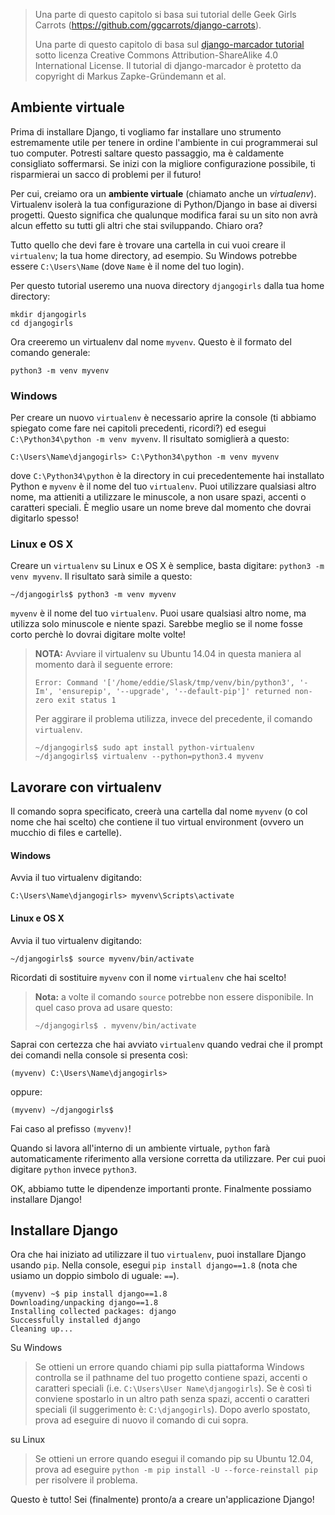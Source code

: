 > Una parte di questo capitolo si basa sui tutorial delle Geek Girls Carrots (https://github.com/ggcarrots/django-carrots).
> 
> Una parte di questo capitolo di basa sul [django-marcador tutorial](http://django-marcador.keimlink.de/) sotto licenza Creative Commons Attribution-ShareAlike 4.0 International License. Il tutorial di django-marcador è protetto da copyright di Markus Zapke-Gründemann et al.

## Ambiente virtuale

Prima di installare Django, ti vogliamo far installare uno strumento estremamente utile per tenere in ordine l'ambiente in cui programmerai sul tuo computer. Potresti saltare questo passaggio, ma è caldamente consigliato soffermarsi. Se inizi con la migliore configurazione possibile, ti risparmierai un sacco di problemi per il futuro!

Per cui, creiamo ora un **ambiente virtuale** (chiamato anche un *virtualenv*). Virtualenv isolerà la tua configurazione di Python/Django in base ai diversi progetti. Questo significa che qualunque modifica farai su un sito non avrà alcun effetto su tutti gli altri che stai sviluppando. Chiaro ora?

Tutto quello che devi fare è trovare una cartella in cui vuoi creare il `virtualenv`; la tua home directory, ad esempio. Su Windows potrebbe essere `C:\Users\Name` (dove `Name` è il nome del tuo login).

Per questo tutorial useremo una nuova directory `djangogirls` dalla tua home directory:

    mkdir djangogirls
    cd djangogirls
    

Ora creeremo un virtualenv dal nome `myvenv`. Questo è il formato del comando generale:

    python3 -m venv myvenv
    

### Windows

Per creare un nuovo `virtualenv` è necessario aprire la console (ti abbiamo spiegato come fare nei capitoli precedenti, ricordi?) ed esegui `C:\Python34\python -m venv myvenv`. Il risultato somiglierà a questo:

    C:\Users\Name\djangogirls> C:\Python34\python -m venv myvenv
    

dove `C:\Python34\python` è la directory in cui precedentemente hai installato Python e `myvenv` è il nome del tuo `virtualenv`. Puoi utilizzare qualsiasi altro nome, ma attieniti a utilizzare le minuscole, a non usare spazi, accenti o caratteri speciali. È meglio usare un nome breve dal momento che dovrai digitarlo spesso!

### Linux e OS X

Creare un `virtualenv` su Linux e OS X è semplice, basta digitare: `python3 -m venv myvenv`. Il risultato sarà simile a questo:

    ~/djangogirls$ python3 -m venv myvenv
    

`myvenv` è il nome del tuo `virtualenv`. Puoi usare qualsiasi altro nome, ma utilizza solo minuscole e niente spazi. Sarebbe meglio se il nome fosse corto perchè lo dovrai digitare molte volte!

> **NOTA:** Avviare il virtualenv su Ubuntu 14.04 in questa maniera al momento darà il seguente errore:
> 
>     Error: Command '['/home/eddie/Slask/tmp/venv/bin/python3', '-Im', 'ensurepip', '--upgrade', '--default-pip']' returned non-zero exit status 1
>     
> 
> Per aggirare il problema utilizza, invece del precedente, il comando `virtualenv`.
> 
>     ~/djangogirls$ sudo apt install python-virtualenv
>     ~/djangogirls$ virtualenv --python=python3.4 myvenv
>     

## Lavorare con virtualenv

Il comando sopra specificato, creerà una cartella dal nome `myvenv` (o col nome che hai scelto) che contiene il tuo virtual environment (ovvero un mucchio di files e cartelle).

#### Windows

Avvia il tuo virtualenv digitando:

    C:\Users\Name\djangogirls> myvenv\Scripts\activate
    


#### Linux e OS X

Avvia il tuo virtualenv digitando:

    ~/djangogirls$ source myvenv/bin/activate
    

Ricordati di sostituire `myvenv` con il nome `virtualenv` che hai scelto!

> **Nota:** a volte il comando `source` potrebbe non essere disponibile. In quel caso prova ad usare questo:
> 
>     ~/djangogirls$ . myvenv/bin/activate
>     

Saprai con certezza che hai avviato `virtualenv` quando vedrai che il prompt dei comandi nella console si presenta così:

    (myvenv) C:\Users\Name\djangogirls>
    

oppure:

    (myvenv) ~/djangogirls$
    

Fai caso al prefisso `(myvenv)`!

Quando si lavora all'interno di un ambiente virtuale, `python` farà automaticamente riferimento alla versione corretta da utilizzare. Per cui puoi digitare `python` invece `python3`.

OK, abbiamo tutte le dipendenze importanti pronte. Finalmente possiamo installare Django!

## Installare Django

Ora che hai iniziato ad utilizzare il tuo `virtualenv`, puoi installare Django usando `pip`. Nella console, esegui `pip install django==1.8` (nota che usiamo un doppio simbolo di uguale: `==`).

    (myvenv) ~$ pip install django==1.8
    Downloading/unpacking django==1.8
    Installing collected packages: django
    Successfully installed django
    Cleaning up...
    

Su Windows

> Se ottieni un errore quando chiami pip sulla piattaforma Windows controlla se il pathname del tuo progetto contiene spazi, accenti o caratteri speciali (i.e. `C:\Users\User Name\djangogirls`). Se è così ti conviene spostarlo in un altro path senza spazi, accenti o caratteri speciali (il suggerimento è: `C:\djangogirls`). Dopo averlo spostato, prova ad eseguire di nuovo il comando di cui sopra.

su Linux

> Se ottieni un errore quando esegui il comando pip su Ubuntu 12.04, prova ad eseguire `python -m pip install -U --force-reinstall pip` per risolvere il problema.

Questo è tutto! Sei (finalmente) pronto/a a creare un'applicazione Django!
